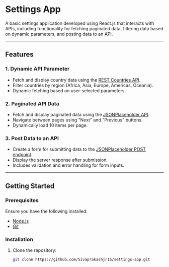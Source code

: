 # Settings App

A basic settings application developed using React.js that interacts with APIs, including functionality for fetching paginated data, filtering data based on dynamic parameters, and posting data to an API.

---

## Features

### 1. **Dynamic API Parameter**
- Fetch and display country data using the [REST Countries API](https://restcountries.com/).
- Filter countries by region (Africa, Asia, Europe, Americas, Oceania).
- Dynamic fetching based on user-selected parameters.

### 2. **Paginated API Data**
- Fetch and display paginated data using the [JSONPlaceholder API](https://jsonplaceholder.typicode.com/).
- Navigate between pages using "Next" and "Previous" buttons.
- Dynamically load 10 items per page.

### 3. **Post Data to an API**
- Create a form for submitting data to the [JSONPlaceholder POST endpoint](https://jsonplaceholder.typicode.com/posts).
- Display the server response after submission.
- Includes validation and error handling for form inputs.

---

## Getting Started

### Prerequisites
Ensure you have the following installed:
- [Node.js](https://nodejs.org/)
- [Git](https://git-scm.com/)

### Installation
1. Clone the repository:
   ```bash
   git clone https://github.com/Sivaprakashjr15/settings-app.git
